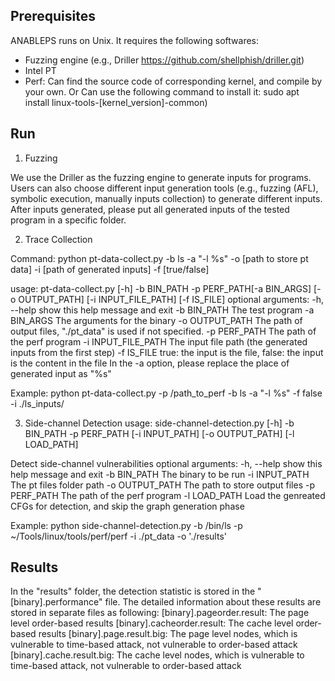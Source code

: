 Prerequisites
-----------------------

ANABLEPS runs on Unix. It requires the following softwares:

* Fuzzing engine (e.g., Driller https://github.com/shellphish/driller.git)
* Intel PT
* Perf: 
  Can find the source code of corresponding kernel, and compile by your own.
  Or Can use the following command to install it: sudo apt install linux-tools-[kernel_version]-common)



Run
-----------------------
1. Fuzzing

We use the Driller as the fuzzing engine to generate inputs for programs.
Users can also choose different input generation tools (e.g., fuzzing (AFL), symbolic execution, manually inputs collection) to generate different inputs.
After inputs generated, please put all generated inputs of the tested program in a specific folder.

2. Trace Collection

Command: python pt-data-collect.py -b ls -a "-l %s" -o [path to store pt data] -i [path of generated inputs] -f [true/false]

usage: pt-data-collect.py [-h] -b BIN_PATH -p PERF_PATH[-a BIN_ARGS] [-o OUTPUT_PATH]
                          [-i INPUT_FILE_PATH] [-f IS_FILE]
optional arguments:
  -h, --help          show this help message and exit
  -b BIN_PATH         The test program
  -a BIN_ARGS         The arguments for the binary 
  -o OUTPUT_PATH      The path of output files, "./pt_data" is used if not specified.
  -p PERF_PATH        The path of the perf program
  -i INPUT_FILE_PATH  The input file path (the generated inputs from the first step)
  -f IS_FILE          true:		the input is the file, 
                      false: 	the input is the content in the file
In the -a option, please replace the place of generated input as "%s"

Example: python pt-data-collect.py -p /path_to_perf -b ls -a "-l %s" -f false -i ./ls_inputs/


3. Side-channel Detection
usage: side-channel-detection.py [-h] -b BIN_PATH -p PERF_PATH [-i INPUT_PATH]
                                 [-o OUTPUT_PATH] [-l LOAD_PATH]

Detect side-channel vulnerabilities
optional arguments:
  -h, --help      show this help message and exit
  -b BIN_PATH     The binary to be run
  -i INPUT_PATH   The pt files folder path
  -o OUTPUT_PATH  The path to store output files
  -p PERF_PATH    The path of the perf program
  -l LOAD_PATH    Load the genreated CFGs for detection, and skip the graph
                  generation phase

Example: python side-channel-detection.py -b /bin/ls -p ~/Tools/linux/tools/perf/perf -i ./pt_data -o './results'


Results
-----------------------
In the "results" folder, the detection statistic is stored in the "[binary].performance" file. 
The detailed information about these results are stored in separate files as following:
[binary].pageorder.result:	The page level order-based results
[binary].cacheorder.result:	The cache level order-based results
[binary].page.result.big:	The page level nodes, which is vulnerable to time-based attack, not vulnerable to order-based attack
[binary].cache.result.big:	The cache level nodes, which is vulnerable to time-based attack, not vulnerable to order-based attack